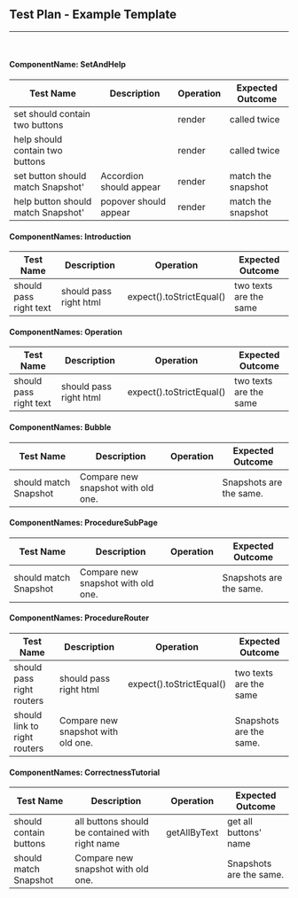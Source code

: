 ## Test Plan - Example Template
--------
<br>

#### ComponentName: SetAndHelp

|Test Name|Description|Operation|Expected Outcome|
|----|------|--------|----------------|
| set should contain two buttons ||render | called twice |
| help should contain two buttons ||render | called twice |
| set button should match Snapshot'|Accordion should appear|render| match the snapshot|
| help button should match Snapshot'|popover should appear|render| match the snapshot|



#### ComponentNames: Introduction

|Test Name|Description|Operation|Expected Outcome|
|----|------|----------------|------------|
| should pass right text | should pass right html|expect().toStrictEqual() | two texts are the same|


#### ComponentNames: Operation

|Test Name|Description|Operation|Expected Outcome|
|----|------|----------------|------------|
| should pass right text | should pass right html|expect().toStrictEqual() | two texts are the same|


#### ComponentNames: Bubble

|Test Name|Description|Operation|Expected Outcome|
|----|------|----------------|------------|
| should match Snapshot | Compare new snapshot with old one. |  | Snapshots are the same. |



#### ComponentNames: ProcedureSubPage

|Test Name|Description|Operation|Expected Outcome|
|----|------|----------------|------------|
| should match Snapshot | Compare new snapshot with old one. |  | Snapshots are the same. |


#### ComponentNames: ProcedureRouter

|Test Name|Description|Operation|Expected Outcome|
|----|------|----------------|------------|
| should pass right routers | should pass right html|expect().toStrictEqual() | two texts are the same|
| should link to right routers | Compare new snapshot with old one. |  | Snapshots are the same. |

#### ComponentNames: CorrectnessTutorial

|Test Name|Description|Operation|Expected Outcome|
|----|------|----------------|------------|
| should contain buttons| all buttons should be contained with right name|getAllByText | get all buttons' name|
| should match Snapshot | Compare new snapshot with old one. |  | Snapshots are the same. |




